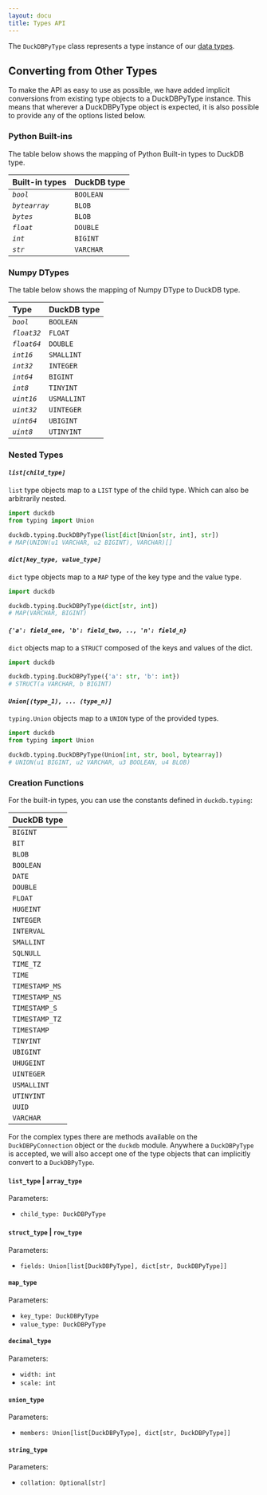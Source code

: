 ```yaml
---
layout: docu
title: Types API
---
```


The `DuckDBPyType` class represents a type instance of our [data types](../../sql/data_types/overview).

## Converting from Other Types

To make the API as easy to use as possible, we have added implicit conversions from existing type objects to a DuckDBPyType instance.
This means that wherever a DuckDBPyType object is expected, it is also possible to provide any of the options listed below.

### Python Built-ins

The table below shows the mapping of Python Built-in types to DuckDB type.


| Built-in types | DuckDB type |
|:---------------|:------------|
| *`bool`*       | `BOOLEAN`   |
| *`bytearray`*  | `BLOB`      |
| *`bytes`*      | `BLOB`      |
| *`float`*      | `DOUBLE`    |
| *`int`*        | `BIGINT`    |
| *`str`*        | `VARCHAR`   |

### Numpy DTypes

The table below shows the mapping of Numpy DType to DuckDB type.


| Type        | DuckDB type |
|:------------|:------------|
| *`bool`*    | `BOOLEAN`   |
| *`float32`* | `FLOAT`     |
| *`float64`* | `DOUBLE`    |
| *`int16`*   | `SMALLINT`  |
| *`int32`*   | `INTEGER`   |
| *`int64`*   | `BIGINT`    |
| *`int8`*    | `TINYINT`   |
| *`uint16`*  | `USMALLINT` |
| *`uint32`*  | `UINTEGER`  |
| *`uint64`*  | `UBIGINT`   |
| *`uint8`*   | `UTINYINT`  |

### Nested Types

#### *`list[child_type]`*

`list` type objects map to a `LIST` type of the child type.
Which can also be arbitrarily nested.

```python
import duckdb
from typing import Union

duckdb.typing.DuckDBPyType(list[dict[Union[str, int], str])
# MAP(UNION(u1 VARCHAR, u2 BIGINT), VARCHAR)[]
```

#### *`dict[key_type, value_type]`*

`dict` type objects map to a `MAP` type of the key type and the value type.

```python
import duckdb

duckdb.typing.DuckDBPyType(dict[str, int])
# MAP(VARCHAR, BIGINT)
```

#### *`{'a': field_one, 'b': field_two, .., 'n': field_n}`*

`dict` objects map to a `STRUCT` composed of the keys and values of the dict.

```python
import duckdb

duckdb.typing.DuckDBPyType({'a': str, 'b': int})
# STRUCT(a VARCHAR, b BIGINT)
```

#### *`Union[⟨type_1⟩, ... ⟨type_n⟩]`*

`typing.Union` objects map to a `UNION` type of the provided types.

```python
import duckdb
from typing import Union

duckdb.typing.DuckDBPyType(Union[int, str, bool, bytearray])
# UNION(u1 BIGINT, u2 VARCHAR, u3 BOOLEAN, u4 BLOB)
```

### Creation Functions

For the built-in types, you can use the constants defined in `duckdb.typing`:


| DuckDB type    |
|:---------------|
| `BIGINT`       |
| `BIT`          |
| `BLOB`         |
| `BOOLEAN`      |
| `DATE`         |
| `DOUBLE`       |
| `FLOAT`        |
| `HUGEINT`      |
| `INTEGER`      |
| `INTERVAL`     |
| `SMALLINT`     |
| `SQLNULL`      |
| `TIME_TZ`      |
| `TIME`         |
| `TIMESTAMP_MS` |
| `TIMESTAMP_NS` |
| `TIMESTAMP_S`  |
| `TIMESTAMP_TZ` |
| `TIMESTAMP`    |
| `TINYINT`      |
| `UBIGINT`      |
| `UHUGEINT`     |
| `UINTEGER`     |
| `USMALLINT`    |
| `UTINYINT`     |
| `UUID`         |
| `VARCHAR`      |

For the complex types there are methods available on the `DuckDBPyConnection` object or the `duckdb` module.
Anywhere a `DuckDBPyType` is accepted, we will also accept one of the type objects that can implicitly convert to a `DuckDBPyType`.

#### `list_type` | `array_type`

Parameters:  
- `child_type: DuckDBPyType`

#### `struct_type` | `row_type`

Parameters:  
- `fields: Union[list[DuckDBPyType], dict[str, DuckDBPyType]]`

#### `map_type`

Parameters:  
- `key_type: DuckDBPyType`
- `value_type: DuckDBPyType`

#### `decimal_type`

Parameters:  
- `width: int`
- `scale: int`

#### `union_type`

Parameters:  
- `members: Union[list[DuckDBPyType], dict[str, DuckDBPyType]]`

#### `string_type`

Parameters:
- `collation: Optional[str]`